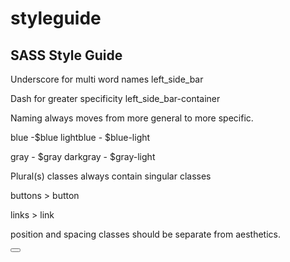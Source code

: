 styleguide
==========

<h2>SASS Style Guide</h2>

Underscore for multi word names left_side_bar

Dash for greater specificity left_side_bar-container 

Naming always moves from more general to more specific.

blue -$blue
lightblue - $blue-light

gray - $gray
darkgray - $gray-light

Plural(s) classes always contain singular classes

buttons > button

links > link

position and spacing classes should be separate from aesthetics.

<button class="large blue"></button>
